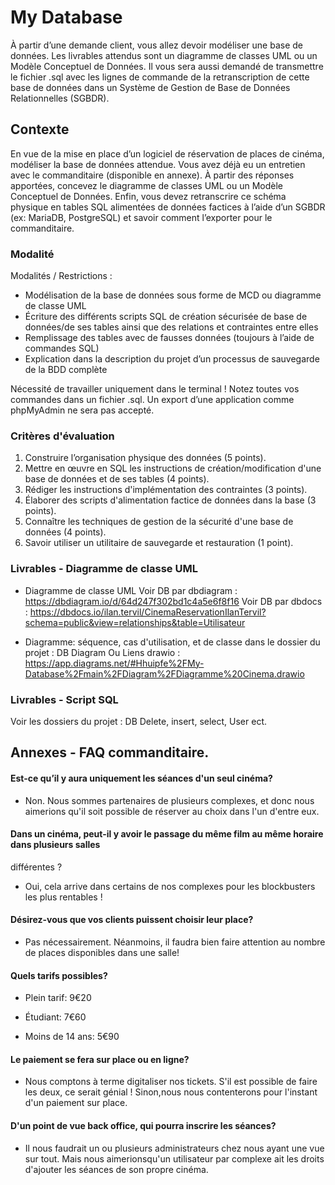 # My Database

À partir d’une demande client, vous allez devoir modéliser une base de données.
Les livrables attendus sont un diagramme de classes UML ou un Modèle Conceptuel de Données.
Il vous sera aussi demandé de transmettre le fichier .sql avec les lignes de commande de la retranscription
de cette base de données dans un Système de Gestion de Base de Données Relationnelles (SGBDR).

## Contexte
En vue de la mise en place d’un logiciel de réservation de places de cinéma, modéliser la base de données
attendue.
Vous avez déjà eu un entretien avec le commanditaire (disponible en annexe). À partir des réponses
apportées, concevez le diagramme de classes UML ou un Modèle Conceptuel de Données.
Enfin, vous devez retranscrire ce schéma physique en tables SQL alimentées de données factices à l’aide
d’un SGBDR (ex: MariaDB, PostgreSQL) et savoir comment l’exporter pour le commanditaire.

### Modalité 
Modalités / Restrictions :
- Modélisation de la base de données sous forme de MCD ou diagramme de classe UML
- Écriture des différents scripts SQL de création sécurisée de base de données/de ses tables ainsi
que des relations et contraintes entre elles
- Remplissage des tables avec de fausses données (toujours à l’aide de commandes SQL)
- Explication dans la description du projet d’un processus de sauvegarde de la BDD complète

Nécessité de travailler uniquement dans le terminal !
Notez toutes vos commandes dans un fichier .sql. Un export d’une application comme phpMyAdmin ne
sera pas accepté.

### Critères d'évaluation
1. Construire l’organisation physique des données (5 points).
2. Mettre en œuvre en SQL les instructions de création/modification d'une base de données et de ses
tables (4 points).
3. Rédiger les instructions d'implémentation des contraintes (3 points).
4. Élaborer des scripts d'alimentation factice de données dans la base (3 points).
5. Connaître les techniques de gestion de la sécurité d'une base de données (4 points).
6. Savoir utiliser un utilitaire de sauvegarde et restauration (1 point).

### Livrables - Diagramme de classe UML
- Diagramme de classe UML
Voir DB par dbdiagram : https://dbdiagram.io/d/64d247f302bd1c4a5e6f8f16
Voir DB par dbdocs : https://dbdocs.io/ilan.tervil/CinemaReservationIlanTervil?schema=public&view=relationships&table=Utilisateur

- Diagramme: séquence, cas d'utilisation, et de classe dans le dossier du projet : DB Diagram
Ou Liens drawio : https://app.diagrams.net/#Hhuipfe%2FMy-Database%2Fmain%2FDiagram%2FDiagramme%20Cinema.drawio
### Livrables - Script SQL
Voir les dossiers du projet : DB Delete, insert, select, User ect.

## Annexes - FAQ commanditaire.

#### Est-ce qu’il y aura uniquement les séances d'un seul cinéma?
- Non. Nous sommes partenaires de plusieurs complexes, et donc nous aimerions qu'il soit possible de
réserver au choix dans l'un d'entre eux.

#### Dans un cinéma, peut-il y avoir le passage du même film au même horaire dans plusieurs salles
différentes ?
- Oui, cela arrive dans certains de nos complexes pour les blockbusters les plus rentables !

#### Désirez-vous que vos clients puissent choisir leur place?
- Pas nécessairement. Néanmoins, il faudra bien faire attention au nombre de places disponibles dans une
salle!

#### Quels tarifs possibles?

- Plein tarif: 9€20

- Étudiant: 7€60

- Moins de 14 ans: 5€90

#### Le paiement se fera sur place ou en ligne?
- Nous comptons à terme digitaliser nos tickets. S'il est possible de faire les deux, ce serait génial ! 
Sinon,nous nous contenterons pour l'instant d'un paiement sur place.

#### D'un point de vue back office, qui pourra inscrire les séances?
- Il nous faudrait un ou plusieurs administrateurs chez nous ayant une vue sur tout. Mais nous aimerionsqu'un utilisateur par complexe ait les droits d'ajouter les séances de son propre cinéma.